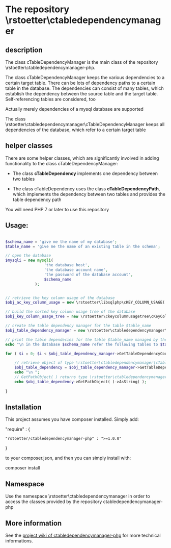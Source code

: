 # The repository \\rstoetter\\ctabledependencymanager

## description  

The class cTableDependencyManager is the main class of the repository \\rstoetter\\ctabledependencymanager-php.

The class cTableDependencyManager keeps the various dependencies to a certain target table. There can be lots of dependency paths to a certain table in the database. The dependencies can consist of many tables, which establish the dependency between the source table and the target table. Self-referencing tables are considered, too
  
Actually merely dependencies of a mysql database are supported
  
  The class \\rstoetter\\ctabledependencymanager\\cTableDependencyManager keeps all dependencies of the database, which refer to a 
  certain target table


## helper classes

There are some helper classes, which are significantly involved in adding functionality to the class cTableDependencyManager:

* The class **cTableDependency** implements one dependency between two tables

* The class cTableDependency uses the class **cTableDependencyPath**, which implements the dependency between two tables and provides the table dependency path

You will need PHP 7 or later to use this repository

## Usage:  

```php

$schema_name = 'give me the name of my database';
$table_name = 'give me the name of an existing table in the schema';

// open the database
$mysqli = new mysqli(
                 'the database host',
                 'the database account name',
                 'the password of the database account',
                 $schema_name
             );


// retrieve the key column usage of the database
$obj_ac_key_column_usage = new \rstoetter\libsqlphp\cKEY_COLUMN_USAGE( $schema_name, $mysqli );

// build the sorted key column usage tree of the database
$obj_key_column_usage_tree = new \rstoetter\ckeycolumnusagetree\cKeyColumnUsageTree( $obj_ac_key_column_usage );

// create the table dependency manager for the table $table_name
$obj_table_dependency_manager = new \rstoetter\ctabledependencymanager\cTableDependencyManager( $table_name, $obj_key_column_usage_tree );

// print the table dependecies for the table $table_name managed by the table dependency manager
echo "\n in the database $schema_name refer the following tables to $table_name - directly and indirectly";

for ( $i = 0; $i < $obj_table_dependency_manager->GetTableDependencyCount( ); $i++ ) {

    // retrieve object of type \rstoetter\ctabledependencymanager\cTableDependency
    $obj_table_dependency = $obj_table_dependency_manager->GetTableDependency( $i );
    echo "\n ";
    // GetPathObject( ) returns type \rstoetter\ctabledependencymanager\cTableDependencyPath
    echo $obj_table_dependency->GetPathObject( )->AsString( );  
    
}


```


## Installation

This project assumes you have composer installed. Simply add:

"require" : {

    "rstoetter/ctabledependencymanager-php" : ">=1.0.0"

}

to your composer.json, and then you can simply install with:

composer install

## Namespace

Use the namespace \rstoetter\ctabledependencymanager in order to access the classes provided by the repository ctabledependencymanager-php

## More information

See the [project wiki of ctabledependencymanager-php](https://github.com/rstoetter/ctabledependencymanager-php/wiki) for more technical informations.


